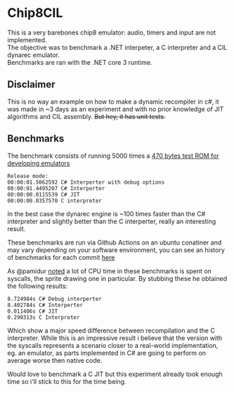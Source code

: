 # Chip8CIL
This is a very barebones chip8 emulator: audio, timers and input are not implemented.\
The objective was to benchmark a .NET interpeter, a C interpreter and a CIL dynarec emulator.\
Benchmarks are ran with the .NET core 3 runtime.

## Disclaimer
This is no way an example on how to make a dynamic recompiler in c#, it was made in ~3 days as an experiment and with no prior knowledge of JIT algorithms and CIL assembly.
~~But hey, it has unit tests.~~ 

## Benchmarks
The benchmark consists of running 5000 times a [470 bytes test ROM for developing emulators](https://github.com/corax89/chip8-test-rom)
```
Release mode:
00:00:01.5062592 C# Interperter with debug options
00:00:01.4495207 C# Interperter
00:00:00.0115539 C# JIT
00:00:00.0357570 C interpreter
```
In the best case the dynarec engine is ~100 times faster than the C# interpreter and slightly better than the C interperter, really an interesting result.

These benchmarks are run via Github Actions on an ubuntu conatiner and may vary depending on your software environment, you can see an history of benchmarks for each commit [here](https://github.com/exelix11/Chip8CIL/actions)

As @pamidur [noted](https://github.com/exelix11/Chip8CIL/pull/2#issuecomment-613612858) a lot of CPU time in these benchmarks is spent on syscalls, the sprite drawing one in particular. By stubbing these he obtained the following results:
```
8.724984s C# Debug interperter
8.402784s C# Interperter
0.011406s C# JIT
0.290313s C Interpreter
```
Which show a major speed difference between recompilation and the C interpreter.
While this is an impressive result i believe that the version with the syscalls represents a scenario closer to a real-world implementation, eg. an emulator, as parts implemented in C# are going to perform on average worse then native code.

Would love to benchmark a C JIT but this experiment already took enough time so i'll stick to this for the time being.
